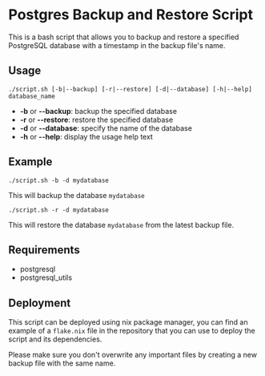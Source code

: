 # Postgres Backup and Restore Script

This is a bash script that allows you to backup and restore a specified PostgreSQL database with a timestamp in the backup file's name.

## Usage
```
./script.sh [-b|--backup] [-r|--restore] [-d|--database] [-h|--help] database_name
```
- **-b** or **--backup**: backup the specified database
- **-r** or **--restore**: restore the specified database
- **-d** or **--database**: specify the name of the database
- **-h** or **--help**: display the usage help text

## Example
```
./script.sh -b -d mydatabase
```

This will backup the database `mydatabase`
```
./script.sh -r -d mydatabase
```

This will restore the database `mydatabase` from the latest backup file.

## Requirements
- postgresql
- postgresql_utils

## Deployment
This script can be deployed using nix package manager, you can find an example of a `flake.nix` file in the repository that you can use to deploy the script and its dependencies.

Please make sure you don't overwrite any important files by creating a new backup file with the same name.
